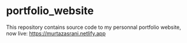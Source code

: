 # portfolio_website
This repository contains source code to my personnal portfolio website, now live: https://murtazasrani.netlify.app
